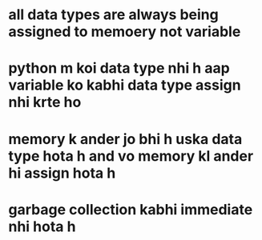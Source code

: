  # all data types are always being assigned to memoery not variable
 # python m koi data type nhi h aap variable ko kabhi data type assign nhi krte ho
 # memory k ander jo bhi h uska data type hota h and vo memory  kl ander hi assign hota h
 # garbage collection kabhi immediate nhi hota h
